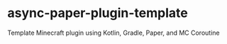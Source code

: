 # async-paper-plugin-template
Template Minecraft plugin using Kotlin, Gradle, Paper, and MC Coroutine
